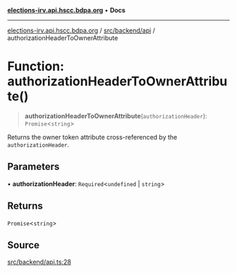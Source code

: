 [**elections-irv.api.hscc.bdpa.org**](../../../../README.md) • **Docs**

***

[elections-irv.api.hscc.bdpa.org](../../../../README.md) / [src/backend/api](../README.md) / authorizationHeaderToOwnerAttribute

# Function: authorizationHeaderToOwnerAttribute()

> **authorizationHeaderToOwnerAttribute**(`authorizationHeader`): `Promise`\<`string`\>

Returns the owner token attribute cross-referenced by the
`authorizationHeader`.

## Parameters

• **authorizationHeader**: `Required`\<`undefined` \| `string`\>

## Returns

`Promise`\<`string`\>

## Source

[src/backend/api.ts:28](https://github.com/Xunnamius/elections_irv.api.hscc.bdpa.org/blob/c917ea60595d63d322e4038beb12d08f7d64cdd2/src/backend/api.ts#L28)
